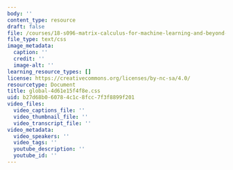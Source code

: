 ```yaml
---
body: ''
content_type: resource
draft: false
file: /courses/18-s096-matrix-calculus-for-machine-learning-and-beyond-january-iap-2022/global-4d61e15f4f8e.css
file_type: text/css
image_metadata:
  caption: ''
  credit: ''
  image-alt: ''
learning_resource_types: []
license: https://creativecommons.org/licenses/by-nc-sa/4.0/
resourcetype: Document
title: global-4d61e15f4f8e.css
uid: b27d68b0-6078-4c1c-8fcc-7f3f8899f201
video_files:
  video_captions_file: ''
  video_thumbnail_file: ''
  video_transcript_file: ''
video_metadata:
  video_speakers: ''
  video_tags: ''
  youtube_description: ''
  youtube_id: ''
---
```

